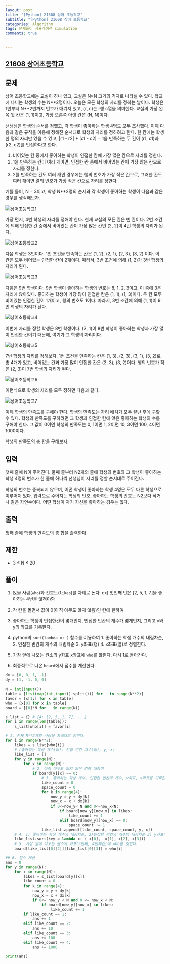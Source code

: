 ```yaml
---
layout: post
title: "[Python] 21608 상어 초등학교"
subtitle: "[Python] 21608 상어 초등학교"
categories: Algorithm
tags: 문제풀이 시뮬레이션 simulation
comments: true


---
```

## [21608 상어초등학교](https://www.acmicpc.net/problem/21608)

## 문제
상어 초등학교에는 교실이 하나 있고, 교실은 N×N 크기의 격자로 나타낼 수 있다. 학교에 다니는 학생의 수는 N\**2명이다. 오늘은 모든 학생의 자리를 정하는 날이다. 학생은 1번부터 N\**2번까지 번호가 매겨져 있고, (r, c)는 r행 c열을 의미한다. 교실의 가장 왼쪽 윗 칸은 (1, 1)이고, 가장 오른쪽 아랫 칸은 (N, N)이다.

선생님은 학생의 순서를 정했고, 각 학생이 좋아하는 학생 4명도 모두 조사했다. 이제 다음과 같은 규칙을 이용해 정해진 순서대로 학생의 자리를 정하려고 한다. 한 칸에는 학생 한 명의 자리만 있을 수 있고, \|r1 - r2\| + \|c1 - c2\| = 1을 만족하는 두 칸이 (r1, c1)과 (r2, c2)를 인접하다고 한다.

1. 비어있는 칸 중에서 좋아하는 학생이 인접한 칸에 가장 많은 칸으로 자리를 정한다.
2. 1을 만족하는 칸이 여러 개이면, 인접한 칸 중에서 비어있는 칸이 가장 많은 칸으로 자리를 정한다.
3. 2를 만족하는 칸도 여러 개인 경우에는 행의 번호가 가장 작은 칸으로, 그러한 칸도 여러 개이면 열의 번호가 가장 작은 칸으로 자리를 정한다.

예를 들어, N = 3이고, 학생 N**2명의 순서와 각 학생이 좋아하는 학생이 다음과 같은 경우를 생각해보자.

![상어초등학교1](https://bernard-choi.github.io/assets/img/post_img/상어초등학교1.jpg)

가장 먼저, 4번 학생의 자리를 정해야 한다. 현재 교실의 모든 칸은 빈 칸이다. 2번 조건에 의해 인접한 칸 중에서 비어있는 칸이 가장 많은 칸인 (2, 2)이 4번 학생의 자리가 된다.

![상어초등학교2](https://bernard-choi.github.io/assets/img/post_img/상어초등학교2.jpg)


다음 학생은 3번이다. 1번 조건을 만족하는 칸은 (1, 2), (2, 1), (2, 3), (3, 2) 이다. 이 칸은 모두 비어있는 인접한 칸이 2개이다. 따라서, 3번 조건에 의해 (1, 2)가 3번 학생의 자리가 된다.

![상어초등학교3](https://bernard-choi.github.io/assets/img/post_img/상어초등학교3.jpg)

다음은 9번 학생이다. 9번 학생이 좋아하는 학생의 번호는 8, 1, 2, 3이고, 이 중에 3은 자리에 앉아있다. 좋아하는 학생이 가장 많이 인접한 칸은 (1, 1), (1, 3)이다. 두 칸 모두 비어있는 인접한 칸이 1개이고, 행의 번호도 1이다. 따라서, 3번 조건에 의해 (1, 1)이 9번 학생의 자리가 된다.

![상어초등학교4](https://bernard-choi.github.io/assets/img/post_img/상어초등학교4.jpg)

이번에 자리를 정할 학생은 8번 학생이다. (2, 1)이 8번 학생이 좋아하는 학생과 가장 많이 인접한 칸이기 때문에, 여기가 그 학생의 자리이다.

![상어초등학교5](https://bernard-choi.github.io/assets/img/post_img/상어초등학교5.jpg)

7번 학생의 자리를 정해보자. 1번 조건을 만족하는 칸은 (1, 3), (2, 3), (3, 1), (3, 2)로 총 4개가 있고, 비어있는 칸과 가장 많이 인접한 칸은 (2, 3), (3, 2)이다. 행의 번호가 작은 (2, 3)이 7번 학생의 자리가 된다.

![상어초등학교6](https://bernard-choi.github.io/assets/img/post_img/상어초등학교6.jpg)

이런식으로 학생의 자리를 모두 정하면 다음과 같다.

![상어초등학교7](https://bernard-choi.github.io/assets/img/post_img/상어초등학교7.jpg)

이제 학생의 만족도를 구해야 한다. 학생의 만족도는 자리 배치가 모두 끝난 후에 구할 수 있다. 학생의 만족도를 구하려면 그 학생과 인접한 칸에 앉은 좋아하는 학생의 수를 구해야 한다. 그 값이 0이면 학생의 만족도는 0, 1이면 1, 2이면 10, 3이면 100, 4이면 1000이다.

학생의 만족도의 총 합을 구해보자.

## 입력
첫째 줄에 N이 주어진다. 둘째 줄부터 N2개의 줄에 학생의 번호와 그 학생이 좋아하는 학생 4명의 번호가 한 줄에 하나씩 선생님이 자리를 정할 순서대로 주어진다.

학생의 번호는 중복되지 않으며, 어떤 학생이 좋아하는 학생 4명은 모두 다른 학생으로 이루어져 있다. 입력으로 주어지는 학생의 번호, 좋아하는 학생의 번호는 N2보다 작거나 같은 자연수이다. 어떤 학생이 자기 자신을 좋아하는 경우는 없다.

## 출력
첫째 줄에 학생의 만족도의 총 합을 출력한다.

## 제한
- 3 ≤ N ≤ 20

## 풀이

1. 앉을 사람(`who`)과 선호도(`likes`)를 차례로 돈다.
ex) 첫번째 턴은 [2, 5, 1, 7]을 좋아하는 4번을 앉혀야함


2. 각 칸을 돌면서 값이 0(아직 아무도 앉지 않음)인 칸에 한하여

3. 좋아하는 학생이 인접한칸이 몇개인지, 인접한 빈칸의 개수가 몇개인지, 그리고 x와 y의 좌표를 기록한다.

4. python의 `sort(lambda x: )` 함수를 이용하여 1. 좋아하는 학생 개수의 내림차순, 2. 인접한 빈칸의 개수의 내림차순 3. y좌표(행) 4. x좌표(열)로 정렬한다.

5. 가장 앞에 나오는 원소의 y좌표 x좌표에 `who`를 앉힌다. 다시 1로 돌아간다.

6. 최종적으로 나온 `board`에서 점수를 계산한다.

```python
dx = [0, 0, 1, -1]
dy = [1, -1, 0, 0]

N = int(input())
table = [list(map(int,input().split())) for _ in range(N**2)]
favor = [x[1:] for x in table]
who = [x[0] for x in table]
board = [[0]*N for _ in range(N)]

s_list = {} # {4: [2, 5, 1, 7], ...}
for i in range(len(table)):
    s_list[who[i]] = favor[i]

# 1. 전체 N**2개의 사람을 차례대로 앉힌다.
for i in range(N**2):
    likes = s_list[who[i]]
    # [좋아하는 학생 개수(많), 인접 빈칸 개수(많), y, x]
    like_list = []
    for y in range(N):
        for x in range(N):
            # 2. 아직 아무도 않지 않은 칸에 대하여
            if board[y][x] == 0:
                # 3. 좋아하는 학생 개수, 인접한 빈칸의 개수, y좌표, x좌표를 기록한다.
                like_count = 0
                space_count = 0
                for k in range(4):
                    now_y = y + dy[k]
                    now_x = x + dx[k]
                    if 0<=now_y< N and 0<=now_x<N:
                        if board[now_y][now_x] in likes:
                            like_count += 1
                        elif board[now_y][now_x] == 0:
                            space_count += 1
                like_list.append([like_count, space_count, y, x])
    # 4. 1) 좋아하는 학생 개수의 내림차순, 2)인접한 빈칸의 개수의 내림차순 3) y좌표(행) 4) x좌표(열)로 정렬한다.
    like_list.sort(key = lambda x: (-x[0], -x[1], x[2], x[3]))
    # 5. 가장 앞에 나오는 원소의 좌표(3번째, 4번째값)에 who를 앉힌다.
    board[like_list[0][2]][like_list[0][3]] = who[i]

## 6. 점수 계산
ans = 0
for y in range(N):
    for x in range(N):
        likes = s_list[board[y][x]]
        like_count = 0
        for k in range(4):
            now_y = y + dy[k]
            now_x = x + dx[k]
            if 0<= now_y < N and 0 <= now_x < N:
                if board[now_y][now_x] in likes:
                    like_count += 1
        if like_count == 1:
            ans += 1
        elif like_count == 2:
            ans += 10
        elif like_count == 3:
            ans += 100
        elif like_count == 4:
            ans += 1000

print(ans)
```
